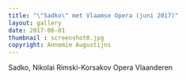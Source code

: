```yaml
---
title: "\"Sadko\" met Vlaamse Opera (juni 2017)"
layout: gallery
date: 2017-06-01
thumbnail : screenshot0.jpg
copyright: Annemie Augustijns
---
```


Sadko, Nikolai Rimski-Korsakov
Opera Vlaanderen
